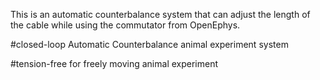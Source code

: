 This is an automatic counterbalance system that can adjust the length of the cable while using the commutator from OpenEphys.

#closed-loop Automatic Counterbalance animal experiment system

#tension-free for freely moving animal experiment
